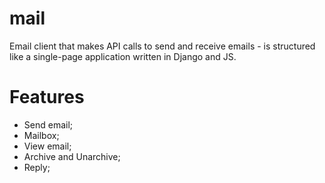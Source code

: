 # mail
Email client that makes API calls to send and receive emails - is structured like a single-page application written in Django and JS.

# Features
- Send email;
- Mailbox;
- View email;
- Archive and Unarchive;
- Reply;



